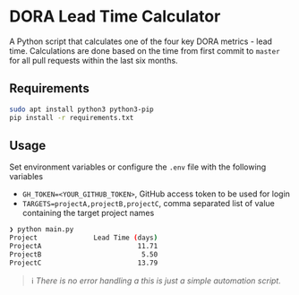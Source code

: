 # DORA Lead Time Calculator

A Python script that calculates one of the four key DORA metrics - lead time.
Calculations are done based on the time from first commit to `master` for all pull requests within the last six months.

## Requirements

```bash
sudo apt install python3 python3-pip
pip install -r requirements.txt
```

## Usage

Set environment variables or configure the `.env` file with the following variables

- `GH_TOKEN=<YOUR_GITHUB_TOKEN>`, GitHub access token to be used for login
- `TARGETS=projectA,projectB,projectC`, comma separated list of value containing the target project names

```bash
❯ python main.py
Project              Lead Time (days)
ProjectA                        11.71
ProjectB                         5.50
ProjectC                        13.79
```

> :information_source: _There is no error handling a this is just a simple automation script._
